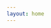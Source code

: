 ```yaml
---
layout: home
---
```


<style>
  .corner-image {
    position: fixed;
    top: 20px; /* Adjust top distance as needed */
    right: 20px; /* Adjust right distance as needed */
    z-index: 999; /* Ensure the image stays on top of other content */
  }
</style>

